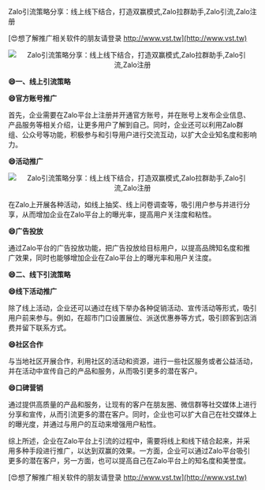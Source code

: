Zalo引流策略分享：线上线下结合，打造双赢模式,Zalo拉群助手,Zalo引流,Zalo注册

[😍想了解推广相关软件的朋友请登录 http://www.vst.tw](http://www.vst.tw)

 <center><img src="https://vst.tw/MP4/tuiguang/png/0.png" alt="Zalo引流策略分享：线上线下结合，打造双赢模式,Zalo拉群助手,Zalo引流,Zalo注册"></center>

**😄一、线上引流策略**

**😄官方账号推广**

首先，企业需要在Zalo平台上注册并开通官方账号，并在账号上发布企业信息、产品服务等相关介绍，让更多用户了解到自己。同时，企业还可以利用Zalo群组、公众号等功能，积极参与和引导用户进行交流互动，以扩大企业知名度和影响力。

**😄活动推广**

 <center><img src="https://vst.tw/MP4/tuiguang/png/3.png" alt="Zalo引流策略分享：线上线下结合，打造双赢模式,Zalo拉群助手,Zalo引流,Zalo注册"></center>

在Zalo上开展各种活动，如线上抽奖、线上问卷调查等，吸引用户参与并进行分享，从而增加企业在Zalo平台上的曝光率，提高用户关注度和粘性。

**😄广告投放**

通过Zalo平台的广告投放功能，把广告投放给目标用户，以提高品牌知名度和推广效果，同时也能够增加企业在Zalo平台上的曝光率和用户关注度。

**😄二、线下引流策略**

**😄线下活动推广**

除了线上活动，企业还可以通过在线下举办各种促销活动、宣传活动等形式，吸引用户前来参与。例如，在超市门口设置展位、派送优惠券等方式，吸引顾客到店消费并留下联系方式。

**😄社区合作**

与当地社区开展合作，利用社区的活动和资源，进行一些社区服务或者公益活动，并在活动中宣传自己的产品和服务，从而吸引更多的潜在客户。

**😄口碑营销**

通过提供高质量的产品和服务，让现有的客户在朋友圈、微信群等社交媒体上进行分享和宣传，从而引流更多的潜在客户。同时，企业也可以扩大自己在社交媒体上的曝光度，并通过与用户的互动来增强用户粘性。

综上所述，企业在Zalo平台上引流的过程中，需要将线上和线下结合起来，并采用多种手段进行推广，以达到双赢的效果。一方面，企业可以通过Zalo平台吸引更多的潜在客户，另一方面，也可以提高自己在Zalo平台上的知名度和美誉度。

[😍想了解推广相关软件的朋友请登录 http://www.vst.tw](http://www.vst.tw)



